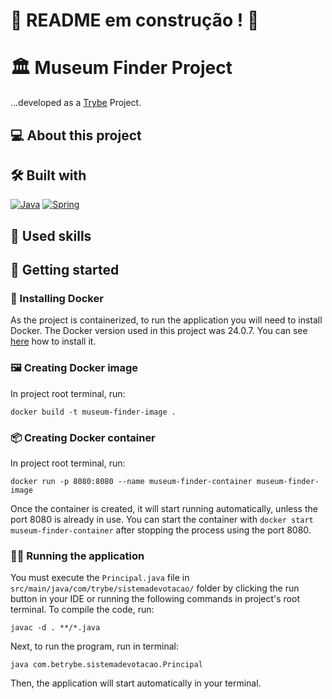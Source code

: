 # :construction: README em construção ! :construction:
# 🏛️ Museum Finder Project
...developed as a [Trybe](https://www.betrybe.com) Project.

## 💻 About this project


## 🛠️ Built with
<a href="https://www.java.com/en/download/help/whatis_java.html" target="_blank" rel="noreferrer"><img src="https://img.shields.io/badge/Java-ED8B00?style=for-the-badge&logo=openjdk&logoColor=white" alt="Java" /></a>
<a href="https://spring.io/quickstart" target="_blank" rel="noreferrer"><img src="https://img.shields.io/badge/Spring-6DB33F?style=for-the-badge&logo=spring&logoColor=white" alt="Spring" /></a>

## 🎯 Used skills

## 🏁 Getting started
### 🐋 Installing Docker
As the project is containerized, to run the application you will need to install Docker. The Docker version used in this project was 24.0.7. You can see [here](https://www.digitalocean.com/community/tutorials/how-to-install-and-use-docker-on-ubuntu-20-04) how to install it.


### 🖼️ Creating Docker image
In project root terminal, run:
```
docker build -t museum-finder-image .
```

### 📦 Creating Docker container
In project root terminal, run:
```
docker run -p 8080:8080 --name museum-finder-container museum-finder-image
```
Once the container is created, it will start running automatically, unless the port 8080 is already in use. You can start the container with `docker start museum-finder-container` after stopping the process using the port 8080.

### 🏃‍♀ Running the application
You must execute the `Principal.java` file in `src/main/java/com/trybe/sistemadevotacao/` folder by clicking the run button in your IDE or running the following commands in project's root terminal.
To compile the code, run:
```
javac -d . **/*.java  
```
Next, to run the program, run in terminal:
```
java com.betrybe.sistemadevotacao.Principal
```
Then, the application will start automatically in your terminal.
